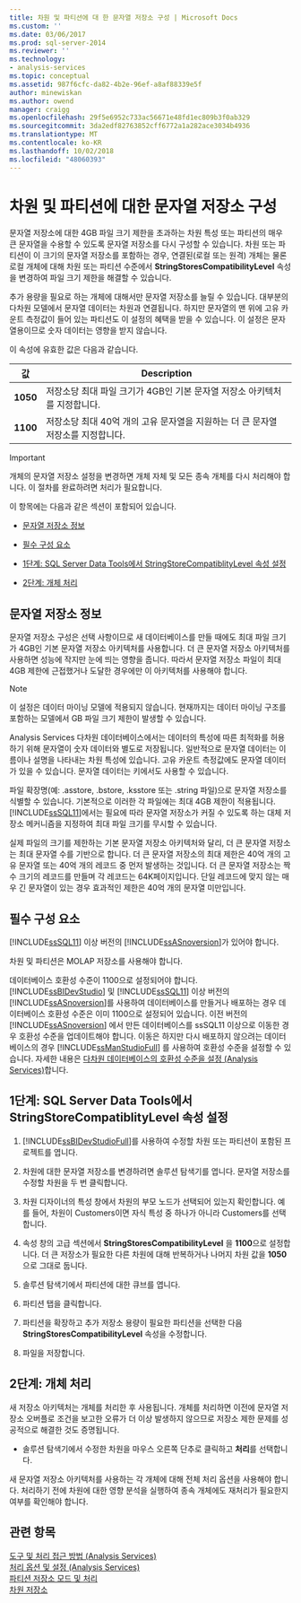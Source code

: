 ```yaml
---
title: 차원 및 파티션에 대 한 문자열 저장소 구성 | Microsoft Docs
ms.custom: ''
ms.date: 03/06/2017
ms.prod: sql-server-2014
ms.reviewer: ''
ms.technology:
- analysis-services
ms.topic: conceptual
ms.assetid: 987f6cfc-da82-4b2e-96ef-a8af88339e5f
author: minewiskan
ms.author: owend
manager: craigg
ms.openlocfilehash: 29f5e6952c733ac56671e48fd1ec809b3f0ab329
ms.sourcegitcommit: 3da2edf82763852cff6772a1a282ace3034b4936
ms.translationtype: MT
ms.contentlocale: ko-KR
ms.lasthandoff: 10/02/2018
ms.locfileid: "48060393"
---
```

# <a name="configure-string-storage-for-dimensions-and-partitions"></a>차원 및 파티션에 대한 문자열 저장소 구성
  문자열 저장소에 대한 4GB 파일 크기 제한을 초과하는 차원 특성 또는 파티션의 매우 큰 문자열을 수용할 수 있도록 문자열 저장소를 다시 구성할 수 있습니다. 차원 또는 파티션이 이 크기의 문자열 저장소를 포함하는 경우, 연결된(로컬 또는 원격) 개체는 물론 로컬 개체에 대해 차원 또는 파티션 수준에서 **StringStoresCompatibilityLevel** 속성을 변경하여 파일 크기 제한을 해결할 수 있습니다.  
  
 추가 용량을 필요로 하는 개체에 대해서만 문자열 저장소를 늘릴 수 있습니다. 대부분의 다차원 모델에서 문자열 데이터는 차원과 연결됩니다. 하지만 문자열의 맨 위에 고유 카운트 측정값이 들어 있는 파티션도 이 설정의 혜택을 받을 수 있습니다. 이 설정은 문자열용이므로 숫자 데이터는 영향을 받지 않습니다.  
  
 이 속성에 유효한 값은 다음과 같습니다.  
  
|값|Description|  
|-----------|-----------------|  
|**1050**|저장소당 최대 파일 크기가 4GB인 기본 문자열 저장소 아키텍처를 지정합니다.|  
|**1100**|저장소당 최대 40억 개의 고유 문자열을 지원하는 더 큰 문자열 저장소를 지정합니다.|  
  
> [!IMPORTANT]  
>  개체의 문자열 저장소 설정을 변경하면 개체 자체 및 모든 종속 개체를 다시 처리해야 합니다. 이 절차를 완료하려면 처리가 필요합니다.  
  
 이 항목에는 다음과 같은 섹션이 포함되어 있습니다.  
  
-   [문자열 저장소 정보](#bkmk_background)  
  
-   [필수 구성 요소](#bkmk_prereq)  
  
-   [1단계: SQL Server Data Tools에서 StringStoreCompatiblityLevel 속성 설정](#bkmk_step1)  
  
-   [2단계: 개체 처리](#bkmk_step2)  
  
##  <a name="bkmk_background"></a> 문자열 저장소 정보  
 문자열 저장소 구성은 선택 사항이므로 새 데이터베이스를 만들 때에도 최대 파일 크기가 4GB인 기본 문자열 저장소 아키텍처를 사용합니다. 더 큰 문자열 저장소 아키텍처를 사용하면 성능에 작지만 눈에 띄는 영향을 줍니다. 따라서 문자열 저장소 파일이 최대 4GB 제한에 근접했거나 도달한 경우에만 이 아키텍처를 사용해야 합니다.  
  
> [!NOTE]  
>  이 설정은 데이터 마이닝 모델에 적용되지 않습니다. 현재까지는 데이터 마이닝 구조를 포함하는 모델에서 GB 파일 크기 제한이 발생할 수 있습니다.  
  
 Analysis Services 다차원 데이터베이스에서는 데이터의 특성에 따른 최적화를 허용하기 위해 문자열이 숫자 데이터와 별도로 저장됩니다. 일반적으로 문자열 데이터는 이름이나 설명을 나타내는 차원 특성에 있습니다. 고유 카운트 측정값에도 문자열 데이터가 있을 수 있습니다. 문자열 데이터는 키에서도 사용할 수 있습니다.  
  
 파일 확장명(예: .asstore, .bstore, .ksstore 또는 .string 파일)으로 문자열 저장소를 식별할 수 있습니다. 기본적으로 이러한 각 파일에는 최대 4GB 제한이 적용됩니다. [!INCLUDE[ssSQL11](../../includes/sssql11-md.md)]에서는 필요에 따라 문자열 저장소가 커질 수 있도록 하는 대체 저장소 메커니즘을 지정하여 최대 파일 크기를 무시할 수 있습니다.  
  
 실제 파일의 크기를 제한하는 기본 문자열 저장소 아키텍처와 달리, 더 큰 문자열 저장소는 최대 문자열 수를 기반으로 합니다. 더 큰 문자열 저장소의 최대 제한은 40억 개의 고유 문자열 또는 40억 개의 레코드 중 먼저 발생하는 것입니다. 더 큰 문자열 저장소는 짝수 크기의 레코드를 만들며 각 레코드는 64K페이지입니다. 단일 레코드에 맞지 않는 매우 긴 문자열이 있는 경우 효과적인 제한은 40억 개의 문자열 미만입니다.  
  
##  <a name="bkmk_prereq"></a> 필수 구성 요소  
 [!INCLUDE[ssSQL11](../../includes/sssql11-md.md)] 이상 버전의 [!INCLUDE[ssASnoversion](../../includes/ssasnoversion-md.md)]가 있어야 합니다.  
  
 차원 및 파티션은 MOLAP 저장소를 사용해야 합니다.  
  
 데이터베이스 호환성 수준이 1100으로 설정되어야 합니다. [!INCLUDE[ssBIDevStudio](../../includes/ssbidevstudio-md.md)] 및 [!INCLUDE[ssSQL11](../../includes/sssql11-md.md)] 이상 버전의 [!INCLUDE[ssASnoversion](../../includes/ssasnoversion-md.md)]를 사용하여 데이터베이스를 만들거나 배포하는 경우 데이터베이스 호환성 수준은 이미 1100으로 설정되어 있습니다. 이전 버전의 [!INCLUDE[ssASnoversion](../../includes/ssasnoversion-md.md)] 에서 만든 데이터베이스를 ssSQL11 이상으로 이동한 경우 호환성 수준을 업데이트해야 합니다. 이동은 하지만 다시 배포하지 않으려는 데이터베이스의 경우 [!INCLUDE[ssManStudioFull](../../includes/ssmanstudiofull-md.md)] 를 사용하여 호환성 수준을 설정할 수 있습니다. 자세한 내용은 [다차원 데이터베이스의 호환성 수준을 설정 &#40;Analysis Services&#41;](compatibility-level-of-a-multidimensional-database-analysis-services.md)합니다.  
  
##  <a name="bkmk_step1"></a> 1단계: SQL Server Data Tools에서 StringStoreCompatiblityLevel 속성 설정  
  
1.  [!INCLUDE[ssBIDevStudioFull](../../includes/ssbidevstudiofull-md.md)]를 사용하여 수정할 차원 또는 파티션이 포함된 프로젝트를 엽니다.  
  
2.  차원에 대한 문자열 저장소를 변경하려면 솔루션 탐색기를 엽니다. 문자열 저장소를 수정할 차원을 두 번 클릭합니다.  
  
3.  차원 디자이너의 특성 창에서 차원의 부모 노드가 선택되어 있는지 확인합니다. 예를 들어, 차원이 Customers이면 자식 특성 중 하나가 아니라 Customers를 선택합니다.  
  
4.  속성 창의 고급 섹션에서 **StringStoresCompatibilityLevel** 을 **1100**으로 설정합니다. 더 큰 저장소가 필요한 다른 차원에 대해 반복하거나 나머지 차원 값을 **1050** 으로 그대로 둡니다.  
  
5.  솔루션 탐색기에서 파티션에 대한 큐브를 엽니다.  
  
6.  파티션 탭을 클릭합니다.  
  
7.  파티션을 확장하고 추가 저장소 용량이 필요한 파티션을 선택한 다음 **StringStoresCompatibilityLevel** 속성을 수정합니다.  
  
8.  파일을 저장합니다.  
  
##  <a name="bkmk_step2"></a> 2단계: 개체 처리  
 새 저장소 아키텍처는 개체를 처리한 후 사용됩니다. 개체를 처리하면 이전에 문자열 저장소 오버플로 조건을 보고한 오류가 더 이상 발생하지 않으므로 저장소 제한 문제를 성공적으로 해결한 것도 증명됩니다.  
  
-   솔루션 탐색기에서 수정한 차원을 마우스 오른쪽 단추로 클릭하고 **처리**를 선택합니다.  
  
 새 문자열 저장소 아키텍처를 사용하는 각 개체에 대해 전체 처리 옵션을 사용해야 합니다. 처리하기 전에 차원에 대한 영향 분석을 실행하여 종속 개체에도 재처리가 필요한지 여부를 확인해야 합니다.  
  
## <a name="see-also"></a>관련 항목  
 [도구 및 처리 접근 방법 &#40;Analysis Services&#41;](tools-and-approaches-for-processing-analysis-services.md)   
 [처리 옵션 및 설정 &#40;Analysis Services&#41;](processing-options-and-settings-analysis-services.md)   
 [파티션 저장소 모드 및 처리](../multidimensional-models-olap-logical-cube-objects/partitions-partition-storage-modes-and-processing.md)   
 [차원 저장소](../multidimensional-models-olap-logical-dimension-objects/dimensions-storage.md)  
  
  
